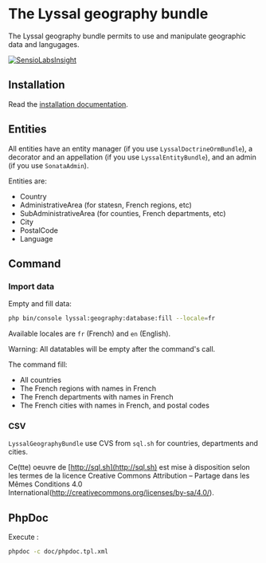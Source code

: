 # The Lyssal geography bundle

The Lyssal geography bundle permits to use and manipulate geographic data and langugages.

[![SensioLabsInsight](https://insight.sensiolabs.com/projects/cd04ed28-e578-4e99-8f3d-bc911e323b96/small.png)](https://insight.sensiolabs.com/projects/cd04ed28-e578-4e99-8f3d-bc911e323b96)


## Installation

Read the [installation documentation](doc/Installation.md).


## Entities

All entities have an entity manager (if you use `LyssalDoctrineOrmBundle`), a decorator and an appellation (if you use `LyssalEntityBundle`), and an admin (if you use `SonataAdmin`).

Entities are:

* Country
* AdministrativeArea (for statesn, French regions, etc)
* SubAdministrativeArea (for counties, French departments, etc)
* City
* PostalCode
* Language


## Command

### Import data

Empty and fill data:

```sh
php bin/console lyssal:geography:database:fill --locale=fr
```

Available locales are `fr` (French) and `en` (English).

Warning: All datatables will be empty after the command's call.

The command fill:

* All countries
* The French regions with names in French
* The French departments with names in French
* The French cities with names in French, and postal codes

### CSV

`LyssalGeographyBundle` use CVS from `sql.sh` for countries, departments and cities.

Ce(tte) oeuvre de [http://sql.sh](http://sql.sh) est mise à disposition selon les termes de la licence Creative Commons Attribution – Partage dans les Mêmes Conditions 4.0 International(http://creativecommons.org/licenses/by-sa/4.0/).


## PhpDoc

Execute :

```sh
phpdoc -c doc/phpdoc.tpl.xml
```
